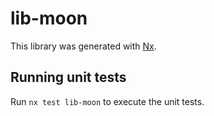 # lib-moon

This library was generated with [Nx](https://nx.dev).

## Running unit tests

Run `nx test lib-moon` to execute the unit tests.
